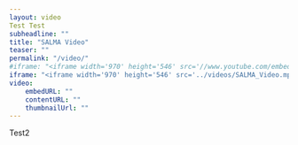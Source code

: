 ```yaml
---
layout: video
Test Test
subheadline: ""
title: "SALMA Video"
teaser: ""
permalink: "/video/"
#iframe: "<iframe width='970' height='546' src='//www.youtube.com/embed/WoHxoz_0ykI' frameborder='0' allowfullscreen></iframe>"
iframe: "<iframe width='970' height='546' src='../videos/SALMA_Video.mp4' frameborder='0' allowfullscreen></iframe>"
video:
    embedURL: ""
    contentURL: ""
    thumbnailUrl: ""
---
```


Test2

